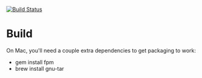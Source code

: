[![Build Status](https://travis-ci.org/davidmc24/banter.png?branch=master)](https://travis-ci.org/davidmc24/banter)

# Build

On Mac, you'll need a couple extra dependencies to get packaging to work:

* gem install fpm
* brew install gnu-tar
